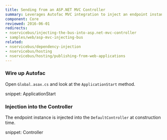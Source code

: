 ```yaml
---
title: Sending from an ASP.NET MVC Controller
summary: Leverages Autofac MVC integration to inject an endpoint instance into MVC Controllers.
component: Core
reviewed: 2016-06-01
redirects:
- nservicebus/injecting-the-bus-into-asp.net-mvc-controller
- samples/web/asp-mvc-injecting-bus
related:
- nservicebus/dependency-injection
- nservicebus/hosting
- nservicebus/hosting/publishing-from-web-applications
---
```



### Wire up Autofac

Open `Global.asax.cs` and look at the `ApplicationStart` method.

snippet: ApplicationStart


### Injection into the Controller

The endpoint instance is injected into the `DefaultController` at construction time.

snippet: Controller
